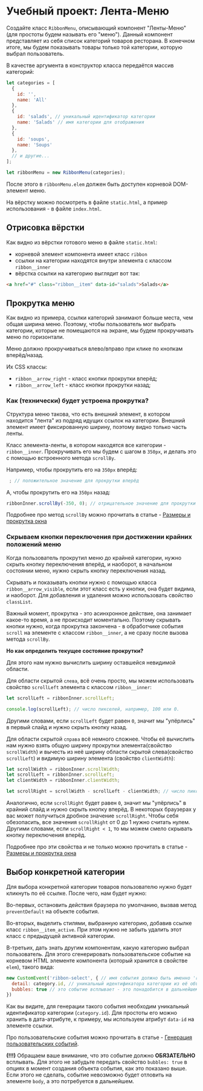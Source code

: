 # Учебный проект: Лента-Меню

Создайте класс `RibbonMenu`, описывающий компонент "Ленты-Меню"(для простоты будем называть его "меню"). Данный компонент представляет из себя список категорий товаров ресторана. В конечном итоге, мы будем показывать товары только той категории, которую выбрал пользователь.

В качестве аргумента в конструктор класса передаётся массив категорий:

```js
let categories = [
  {
    id: '',
    name: 'All'
  },
  {
    id: 'salads', // уникальный идентификатор категории
    name: 'Salads' // имя категории для отображения
  },
  {
    id: 'soups',
    name: 'Soups'
  },
  // и другие...
];

let ribbonMenu = new RibbonMenu(categories);
```

После этого в `ribbonMenu.elem` должен быть доступен корневой DOM-элемент меню. 

На вёрстку можно посмотреть в файле `static.html`, а пример использования - в файле `index.html`.

## Отрисовка вёрстки

Как видно из вёрстки готового меню в файле `static.html`:
- корневой элемент компонента имеет класс `ribbon` 
- ссылки на категории находятся внутри элемента с классом `ribbon__inner`
- вёрстка ссылки на категорию выглядит вот так:
```html
<a href="#" class="ribbon__item" data-id="salads">Salads</a>
```

## Прокрутка меню

Как видно из примера, ссылки категорий занимают больше места, чем общая ширина меню. Поэтому, чтобы пользователь мог выбрать категории, которые не помещаются на экране, мы будем прокручивать меню по горизонтали.

Меню должно прокручиваться влево/вправо при клике по кнопкам вперёд/назад.

Их CSS классы:
- `ribbon__arrow_right` - класс кнопки прокрутки вперёд;
- `ribbon__arrow_left` - класс кнопки прокрутки назад;

### Как (технически) будет устроена прокрутка?

Структура меню такова, что есть внешний элемент, в котором находится "лента" из подряд идущих ссылок на категории. Внешний элемент имеет фиксированную ширину, поэтому видно только часть ленты.

Класс элемента-ленты, в котором находятся все категории - `ribbon__inner`. Прокручивать его мы будем с шагом в `350px`, и делать это c помощью встроенного метода `scrollBy`.

Например, чтобы прокрутить его на `350px` вперёд:
```js
 ; // положительное значение для прокрутки вперёд
```

А, чтобы прокрутить его на `350px` назад:
```js
ribbonInner.scrollBy(-350, 0); // отрицательное значение для прокрутки назад
```

Подробнее про метод `scrollBy` можно прочитать в статье - [Размеры и прокрутка окна](https://learn.javascript.ru/size-and-scroll-window#window-scroll)

### Скрываем кнопки переключения при достижении крайних положений меню

Когда пользователь прокрутил меню до крайней категории, нужно скрыть кнопку переключения вперёд, и наоборот, в начальном состоянии меню, нужно скрыть кнопку переключения назад. 

Скрывать и показывать кнопки нужно с помощью класса `ribbon__arrow_visible`, если этот класс есть у кнопки, она будет видима, и наоборот. Для добавления и удаления можно использовать свойство `classList`.

Важный момент, прокрутка - это асинхронное действие, она занимает какое-то время, а не происходит моментально. Поэтому скрывать кнопки нужно, когда прокрутка закончена - в обработчике события `scroll` на элементе с классом `ribbon__inner`, а не сразу после вызова метода `scrollBy`.

**Но как определить текущее состояние прокрутки?**

Для этого нам нужно вычислить ширину оставшейся невидимой области.

Для области скрытой `слева`, всё очень просто, мы можем использовать свойство `scrollLeft` элемента с классом `ribbon__inner`:

```js
let scrollLeft = ribbonInner.scrollLeft;

console.log(scrollLeft); // число пикселей, например, 100 или 0.

```

Другими словами, если `scrollLeft` будет равен `0`, значит мы "упёрлись" в первый слайд и нужно скрыть кнопку назад.

Для области скрытой `справа` всё немного сложнее. Чтобы её вычислить нам нужно взять общую ширину прокрутки элемента(свойство `scrollWidth`) и вычесть из неё ширину области скрытой слева(свойство `scrollLeft`) и видимую ширину элемента (свойство `clientWidth`):

```js
let scrollWidth = ribbonInner.scrollWidth;
let scrollLeft = ribbonInner.scrollLeft;
let clientWidth = ribbonInner.clientWidth;

let scrollRight = scrollWidth - scrollLeft - clientWidth; // число пикселей, например, 100 или 0.
```

Аналогично, если `scrollRight` будет равен `0`, значит мы "упёрлись" в крайний слайд и нужно скрыть кнопку вперёд.
В некоторых браузерах у вас может получиться дробное значение `scrollRight`. Чтобы себя обезопасить, все значения `scrollRight` от 0 до 1 нужно считать нулем. Другими словами, если `scrollRight < 1`, то мы можем смело скрывать кнопку переключения вперёд.

Подробнее про эти свойства и не только можно прочитать в статье - [Размеры и прокрутка окна](https://learn.javascript.ru/size-and-scroll-window)

## Выбор конкретной категории

Для выбора конкретной категории товаров пользователю нужно будет кликнуть по её ссылке. После чего, нам будет нужно:

Во-первых, остановить действия браузера по умолчанию, вызвав метод `preventDefault` на объекте события.

Во-вторых, выделить стилями, выбранную категорию, добавив ссылке класс `ribbon__item_active`. При этом нужно не забыть удалить этот класс с предыдущей активной категории.

В-третьих, дать знать другим компонентам, какую категорию выбрал пользователь. Для этого сгенерировать пользовательское событие на корневом HTML элементе компонента (который хранится в свойстве `elem`), такого вида: 

```js
new CustomEvent('ribbon-select', { // имя события должно быть именно 'ribbon-select'
  detail: category.id, // уникальный идентификатора категории из её объекта
  bubbles: true // это событие всплывает - это понадобится в дальнейшем
})
```

Как вы видите, для генерации такого события необходим уникальный идентификатор категории (`category.id`). Для простоты его можно хранить в дата-атрибуте, к примеру, мы используем атрибут `data-id` на элементе ссылки.

Про пользовательские события можно прочитать в статье - [Генерация пользовательских событий](https://learn.javascript.ru/dispatch-events).

**(!!!)** Обращаем ваше внимание, что это событие должно **ОБЯЗАТЕЛЬНО** всплывать. Для этого не забудьте передать свойство `bubbles: true` в опциях в момент создания объекта события, как это показано выше. Если этого не сделать, событие невозможно будет отловить на элементе `body`, а это потребуется в дальнейшем.
